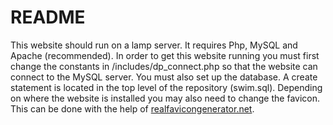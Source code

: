 # README #
This website should run on a lamp server. It requires Php, MySQL and Apache (recommended).
In order to get this website running you must first change the constants in /includes/dp_connect.php so that the website can connect to the MySQL server. You must also set up the database. A create statement is located in the top level of the repository (swim.sql). Depending on where the website is installed you may also need to change the favicon. This can be done with the help of [realfavicongenerator.net](realfavicongenerator.net).
